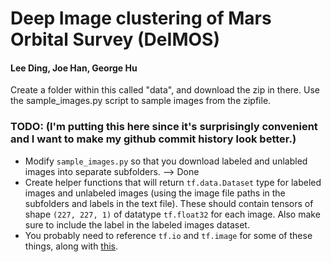 # Deep Image clustering of Mars Orbital Survey (DeIMOS)

#### Lee Ding, Joe Han, George Hu

Create a folder within this called "data", and download the zip in there. Use the sample_images.py script to sample images from the zipfile.



### TODO: (I'm putting this here since it's surprisingly convenient and I want to make my github commit history look better.)

- Modify `sample_images.py` so that you download labeled and unlabled images into separate subfolders. --> Done
- Create helper functions that will return `tf.data.Dataset` type for labeled images and unlabeled images (using the image file paths in the subfolders and labels in the text file). These should contain tensors of shape `(227, 227, 1)` of datatype `tf.float32` for each image. Also make sure to include the label in the labeled images dataset.
- You probably need to reference `tf.io` and `tf.image` for some of these things, along with [this](https://www.tensorflow.org/guide/data#consuming_sets_of_files). 
